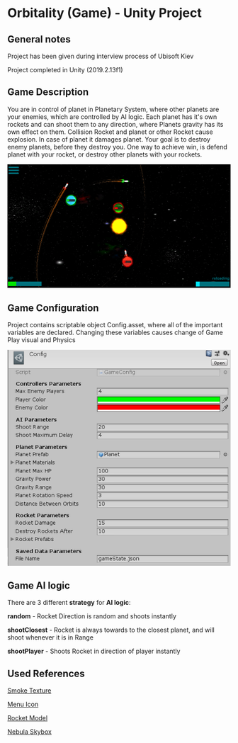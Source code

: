 # Orbitality (Game) - Unity Project 

## General notes
Project has been given during interview process of Ubisoft Kiev

Project completed in Unity (2019.2.13f1)

## Game Description
You are in control of planet in Planetary System, where other planets are your enemies, which are controlled by AI logic.  Each planet has it's own rockets and can shoot them to any direction, where Planets gravity has its own effect on them. Collision Rocket and planet or other Rocket cause explosion. In case of planet it damages planet. 
Your goal is to destroy enemy planets, before they destroy you. One way to achieve win, is defend planet with your rocket, or destroy other planets with your rockets.

![](screen_game.png)

## Game Configuration 
 Project contains scriptable object Config.asset, where all of the important variables are declared. Changing these variables causes change of Game Play visual and Physics
 
![](screen_config.png)

## Game AI logic
There are 3 different **strategy** for **AI logic**:

**random** - Rocket Direction is random and shoots instantly 

**shootClosest** - Rocket is always towards to the closest planet, and will shoot whenever it is in Range

**shootPlayer** - Shoots Rocket in direction of player instantly 

## Used References
[Smoke Texture](https://www.google.com/search?q=smoke%20texture&tbm=isch&tbs=ic%3Atrans&rlz=1C1CHBF_enGE813GE813&hl=ka&ved=0CAIQpwVqFwoTCIjI6faZkOYCFQAAAAAdAAAAABAC&biw=1519&bih=754#imgrc=iYqLWHVY3QSrjM) 

[Menu Icon](https://www.google.com/search?q=menu%20icon&tbm=isch&tbs=ic%3Aspecific%2Cisc%3Awhite&rlz=1C1CHBF_enGE813GE813&hl=ka&ved=0CAsQ2J8EahcKEwjA16bU3JHmAhUAAAAAHQAAAAAQAg&biw=1519&bih=754#imgrc=xDxH0ai-ZllMCM) 

[Rocket Model](https://www.turbosquid.com/3d-models/free-c4d-model-retro-rocket/687319)

[Nebula Skybox](http://www.custommapmakers.org/skyboxes.php)